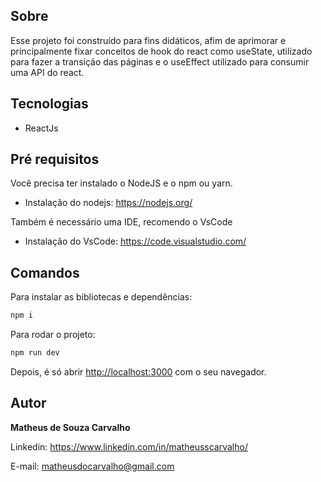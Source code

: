 ## Sobre

Esse projeto foi construído para fins didáticos, afim de aprimorar  e principalmente fixar conceitos de hook do react como useState, utilizado para fazer a transição das páginas e o useEffect utilizado para consumir uma API do react.

## Tecnologias

- ReactJs 

## Pré requisitos

Você precisa ter instalado o NodeJS e o npm ou yarn.
- Instalação do nodejs: https://nodejs.org/

Também é necessário uma IDE, recomendo o VsCode
- Instalação do VsCode: https://code.visualstudio.com/

## Comandos

Para instalar as bibliotecas e dependências:

```bash
npm i
```

Para rodar o projeto:

```bash
npm run dev
```

Depois, é só abrir [http://localhost:3000](http://localhost:3000) com o seu navegador.


## Autor

<b>Matheus de Souza Carvalho</b>


Linkedin: 
https://www.linkedin.com/in/matheusscarvalho/


E-mail:
matheusdocarvalho@gmail.com
